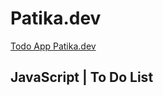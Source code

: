 # Patika.dev

<a href="https://todoappatika.netlify.app/" target="_blank">Todo App Patika.dev</a>

## JavaScript | To Do List
